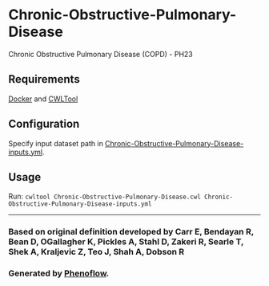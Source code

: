 # Chronic-Obstructive-Pulmonary-Disease

Chronic Obstructive Pulmonary Disease (COPD) - PH23

## Requirements

[Docker](https://docs.docker.com/install/) and [CWLTool](https://github.com/common-workflow-language/cwltool#install)

## Configuration

Specify input dataset path in [Chronic-Obstructive-Pulmonary-Disease-inputs.yml](Chronic-Obstructive-Pulmonary-Disease-inputs.yml).

## Usage

Run: `cwltool Chronic-Obstructive-Pulmonary-Disease.cwl Chronic-Obstructive-Pulmonary-Disease-inputs.yml`

***

### Based on original definition developed by Carr E, Bendayan R, Bean D, OGallagher K, Pickles A, Stahl D, Zakeri R, Searle T, Shek A, Kraljevic Z, Teo J, Shah A, Dobson R
### Generated by [Phenoflow](https://kclhi.org/phenoflow).
